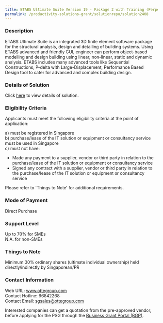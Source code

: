 ```yaml
---
title: ETABS Ultimate Suite Version 19 - Package 2 with Training (Perpetual License)
permalink: /productivity-solutions-grant/solutionrepo/solution2408
---
```


### Description

ETABS Ultimate Suite is an integrated 3D finite element software package for the structural analysis, design and detailing of building systems. Using ETABS advanced and friendly GUI, engineer can perform object-based modelling and design building using linear, non-linear, static and dynamic analysis. ETABS includes many advanced tools like Sequential Constructions, P-delta with Large-Displacement, Performance Based Design tool to cater for advanced and complex building design.

### Details of Solution

Click <a href='https://www.gobusiness.gov.sg/images/psg/Otte_International_20210040_Desensitised_Annex_3_Part_2.pdf' target='_blank' rel='noopener'>here</a> to view details of solution.

### Eligibility Criteria

Applicants must meet the following eligibility criteria at the point of application:

a) must be registered in Singapore <br>
b) purchase/lease of the IT solution or equipment or consultancy service must be used in Singapore <br>
c) must not have:
- Made any payment to a supplier, vendor or third party in relation to the purchase/lease of the IT solution or equipment or consultancy service
- Signed any contract with a supplier, vendor or third party in relation to the purchase/lease of the IT solution or equipment or consultancy service

Please refer to 'Things to Note' for additional requirements.

### Mode of Payment
Direct Purchase

### Support Level
Up to 70% for SMEs <br>
N.A. for non-SMEs

### Things to Note
Minimum 30% ordinary shares (ultimate individual ownership) held directly/indirectly by Singaporean/PR

### Contact Information
Web URL: www.ottegroup.com <br>Contact Hotline: 66842268 <br>Contact Email: sgsales@ottegroup.com <br>

Interested companies can get a quotation from the pre-approved vendor, before applying for the PSG through the <a target='_blank' rel='noopener' href='https://www.businessgrants.gov.sg/'>Business Grant Portal (BGP)</a>.
